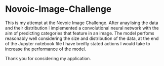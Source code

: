 # Novoic-Image-Challenge
 
This is my attempt at the Novoic Image Challenge. After anaylising the data and their distribution I implemented a convolutional neural network with the aim of predicting categories that feature in an image. The model perfoms reasonably well considering the size and distribution of the data, at the end of the Jupyter notebook file I have breifly stated actions I would take to increase the performance of the model.

Thank you for considering my application.
